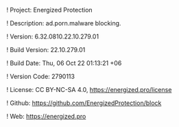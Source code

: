 ! Project: Energized Protection

! Description: ad.porn.malware blocking.

! Version: 6.32.0810.22.10.279.01

! Build Version: 22.10.279.01

! Build Date: Thu, 06 Oct 22 01:13:21 +06

! Version Code: 2790113

! License: CC BY-NC-SA 4.0, https://energized.pro/license

! Github: https://github.com/EnergizedProtection/block

! Web: https://energized.pro
